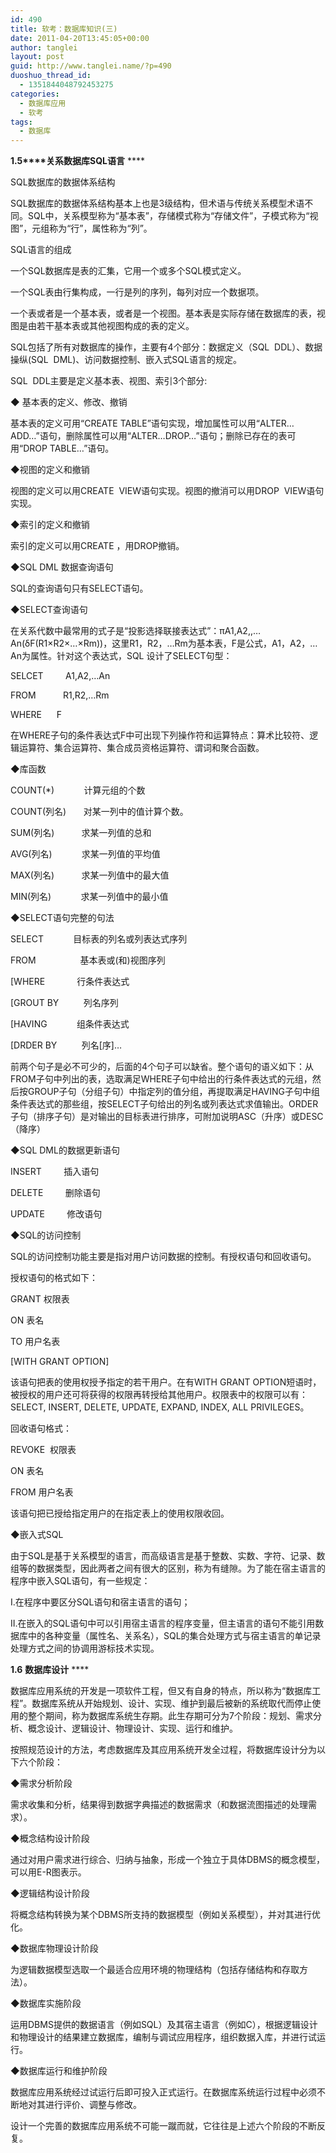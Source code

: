 ```yaml
---
id: 490
title: 软考：数据库知识(三)
date: 2011-04-20T13:45:05+00:00
author: tanglei
layout: post
guid: http://www.tanglei.name/?p=490
duoshuo_thread_id:
  - 1351844048792453275
categories:
  - 数据库应用
  - 软考
tags:
  - 数据库
---
```

**1.5****关系数据库SQL语言** ****

SQL数据库的数据体系结构

SQL数据库的数据体系结构基本上也是3级结构，但术语与传统关系模型术语不同。SQL中，关系模型称为“基本表”，存储模式称为“存储文件”，子模式称为“视图”，元组称为“行”，属性称为“列”。

SQL语言的组成

一个SQL数据库是表的汇集，它用一个或多个SQL模式定义。

一个SQL表由行集构成，一行是列的序列，每列对应一个数据项。

一个表或者是一个基本表，或者是一个视图。基本表是实际存储在数据库的表，视图是由若干基本表或其他视图构成的表的定义。

SQL包括了所有对数据库的操作，主要有4个部分：数据定义（SQL  DDL）、数据操纵(SQL  DML)、访问数据控制、嵌入式SQL语言的规定。

SQL  DDL主要是定义基本表、视图、索引3个部分:

◆ 基本表的定义、修改、撤销

基本表的定义可用“CREATE TABLE”语句实现，增加属性可以用“ALTER&#8230;ADD&#8230;”语句，删除属性可以用“ALTER&#8230;DROP&#8230;”语句；删除已存在的表可用“DROP TABLE&#8230;”语句。

◆视图的定义和撤销

视图的定义可以用CREATE  VIEW语句实现。视图的撤消可以用DROP  VIEW语句实现。

◆索引的定义和撤销

索引的定义可以用CREATE ，用DROP撤销。

◆SQL DML 数据查询语句

SQL的查询语句只有SELECT语句。

◆SELECT查询语句

在关系代数中最常用的式子是“投影选择联接表达式”：πA1,A2,,&#8230;An(δF(R1×R2×&#8230;×Rm))，这里R1，R2，&#8230;Rm为基本表，F是公式，A1，A2，&#8230;An为属性。针对这个表达式，SQL 设计了SELECT句型：

SELCET         A1,A2,&#8230;An

FROM           R1,R2,&#8230;Rm

WHERE      F

在WHERE子句的条件表达式F中可出现下列操作符和运算特点：算术比较符、逻辑运算符、集合运算符、集合成员资格运算符、谓词和聚合函数。

◆库函数

COUNT(*)            计算元组的个数

COUNT(列名)       对某一列中的值计算个数。

SUM(列名)           求某一列值的总和

AVG(列名)            求某一列值的平均值

MAX(列名)           求某一列值中的最大值

MIN(列名)            求某一列值中的最小值

◆SELECT语句完整的句法

SELECT            目标表的列名或列表达式序列

FROM                  基本表或(和)视图序列

[WHERE             行条件表达式

[GROUT BY          列名序列

[HAVING            组条件表达式

[DRDER BY          列名[序]&#8230;

前两个句子是必不可少的，后面的4个句子可以缺省。整个语句的语义如下：从FROM子句中列出的表，选取满足WHERE子句中给出的行条件表达式的元组，然后按GROUP子句（分组子句）中指定列的值分组，再提取满足HAVING子句中组条件表达式的那些组，按SELECT子句给出的列名或列表达式求值输出。ORDER子句（排序子句）是对输出的目标表进行排序，可附加说明ASC（升序）或DESC（降序）

◆SQL DML的数据更新语句

INSERT         插入语句

DELETE         删除语句

UPDATE         修改语句

◆SQL的访问控制

SQL的访问控制功能主要是指对用户访问数据的控制。有授权语句和回收语句。

授权语句的格式如下：

GRANT 权限表

ON 表名

TO 用户名表

[WITH GRANT OPTION]

该语句把表的使用权授予指定的若干用户。在有WITH GRANT OPTION短语时，被授权的用户还可将获得的权限再转授给其他用户。权限表中的权限可以有：SELECT, INSERT, DELETE, UPDATE, EXPAND, INDEX, ALL PRIVILEGES。

回收语句格式：

REVOKE  权限表

ON 表名

FROM 用户名表

该语句把已授给指定用户的在指定表上的使用权限收回。

◆嵌入式SQL

由于SQL是基于关系模型的语言，而高级语言是基于整数、实数、字符、记录、数组等的数据类型，因此两者之间有很大的区别，称为有缝隙。为了能在宿主语言的程序中嵌入SQL语句，有一些规定：

I.在程序中要区分SQL语句和宿主语言的语句；

II.在嵌入的SQL语句中可以引用宿主语言的程序变量，但主语言的语句不能引用数据库中的各种变量（属性名、关系名），SQL的集合处理方式与宿主语言的单记录处理方式之间的协调用游标技术实现。

**1.6** **数据库设计** ****

数据库应用系统的开发是一项软件工程，但又有自身的特点，所以称为“数据库工程”。数据库系统从开始规划、设计、实现、维护到最后被新的系统取代而停止使用的整个期间，称为数据库系统生存期。此生存期可分为7个阶段：规划、需求分析、概念设计、逻辑设计、物理设计、实现、运行和维护。

按照规范设计的方法，考虑数据库及其应用系统开发全过程，将数据库设计分为以下六个阶段：

◆需求分析阶段

需求收集和分析，结果得到数据字典描述的数据需求（和数据流图描述的处理需求）。

◆概念结构设计阶段

通过对用户需求进行综合、归纳与抽象，形成一个独立于具体DBMS的概念模型，可以用E-R图表示。

◆逻辑结构设计阶段

将概念结构转换为某个DBMS所支持的数据模型（例如关系模型），并对其进行优化。

◆数据库物理设计阶段

为逻辑数据模型选取一个最适合应用环境的物理结构（包括存储结构和存取方法）。

◆数据库实施阶段

运用DBMS提供的数据语言（例如SQL）及其宿主语言（例如C），根据逻辑设计和物理设计的结果建立数据库，编制与调试应用程序，组织数据入库，并进行试运行。

◆数据库运行和维护阶段

数据库应用系统经过试运行后即可投入正式运行。在数据库系统运行过程中必须不断地对其进行评价、调整与修改。

设计一个完善的数据库应用系统不可能一蹴而就，它往往是上述六个阶段的不断反复。
